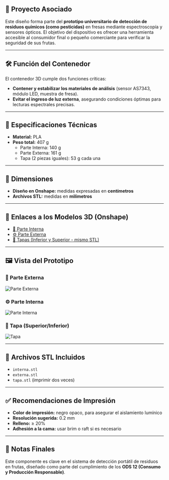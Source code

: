 

## 🧪 Proyecto Asociado
Este diseño forma parte del **prototipo universitario de detección de residuos químicos (como pesticidas)** en fresas mediante espectroscopía y sensores ópticos. El objetivo del dispositivo es ofrecer una herramienta accesible al consumidor final o pequeño comerciante para verificar la seguridad de sus frutas.

---

## 🛠️ Función del Contenedor
El contenedor 3D cumple dos funciones críticas:
- **Contener y estabilizar los materiales de análisis** (sensor AS7343, módulo LED, muestra de fresa).
- **Evitar el ingreso de luz externa**, asegurando condiciones óptimas para lecturas espectrales precisas.

---

## 🧵 Especificaciones Técnicas

- **Material:** PLA  
- **Peso total:** 407 g
  - Parte Interna: 140 g  
  - Parte Externa: 161 g  
  - Tapa (2 piezas iguales): 53 g cada una

---

## 📏 Dimensiones
- **Diseño en Onshape:** medidas expresadas en **centímetros**  
- **Archivos STL:** medidas en **milímetros**

---

## 🔗 Enlaces a los Modelos 3D (Onshape)

- [🔘 Parte Interna](https://cad.onshape.com/documents/833ca0797be3983ba6f286bf/w/8a9ec2d226c1f0c000d485cf/e/74b82bb65267d420df0edd51?renderMode=0&uiState=685233f6cc99c442699f36de)
- [⚙️ Parte Externa](https://cad.onshape.com/documents/2bbdea4228d28501679cfc03/w/3f9599064591b2c91c65a3d4/e/36092bac576483f4d5571b30?renderMode=0&uiState=68520833ae61bb43dee53294)
- [🧱 Tapas (Inferior y Superior - mismo STL)](https://cad.onshape.com/documents/f7df1c0c2f5d42b25f1e82ec/w/cc168f010fcb2424368378e2/e/1e60e132797075369f0ecb07?renderMode=0&uiState=685234e57c903c058ee99e73)

---

## 🖼️ Vista del Prototipo

### 🔘 Parte Externa
![Parte Externa](../FUNDAMENTOS_DE_DISEÑO/imagenes/readme-principal/PARTEEXTERNA3D.png)

### ⚙️ Parte Interna
![Parte Interna](../FUNDAMENTOS_DE_DISEÑO/imagenes/readme-principal/parteinterna3D.png)

### 🧱 Tapa (Superior/Inferior)
![Tapa](../FUNDAMENTOS_DE_DISEÑO/imagenes/readme-principal/TAPAFINAL3D.png)



---

## 📁 Archivos STL Incluidos
- `interna.stl`
- `externa.stl`
- `tapa.stl` (imprimir dos veces)

---

## ✅ Recomendaciones de Impresión
- **Color de impresión:** negro opaco, para asegurar el aislamiento lumínico  
- **Resolución sugerida:** 0.2 mm  
- **Relleno:** ≥ 20%  
- **Adhesión a la cama:** usar brim o raft si es necesario

---

## 📌 Notas Finales
Este componente es clave en el sistema de detección portátil de residuos en frutas, diseñado como parte del cumplimiento de los **ODS 12 (Consumo y Producción Responsable)**.

